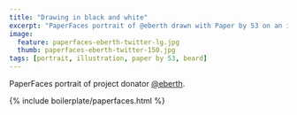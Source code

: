 ```yaml
---
title: "Drawing in black and white"
excerpt: "PaperFaces portrait of @eberth drawn with Paper by 53 on an iPad."
image: 
  feature: paperfaces-eberth-twitter-lg.jpg
  thumb: paperfaces-eberth-twitter-150.jpg
tags: [portrait, illustration, paper by 53, beard]
---
```


PaperFaces portrait of project donator [@eberth](http://twitter.com/eberth).

{% include boilerplate/paperfaces.html %}